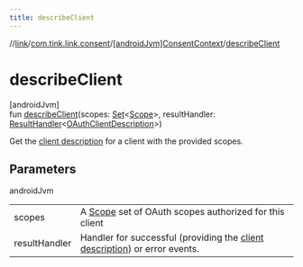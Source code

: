 ```yaml
---
title: describeClient
---
```

//[link](../../../index.html)/[com.tink.link.consent](../index.html)/[[androidJvm]ConsentContext](index.html)/[describeClient](describe-client.html)



# describeClient



[androidJvm]\
fun [describeClient](describe-client.html)(scopes: [Set](https://kotlinlang.org/api/latest/jvm/stdlib/kotlin.collections/-set/index.html)&lt;[Scope](../../com.tink.model.user/[android-jvm]-scope/index.html)&gt;, resultHandler: [ResultHandler](../../com.tink.service.handler/[android-jvm]-result-handler/index.html)&lt;[OAuthClientDescription](../../com.tink.model.consent/[android-jvm]-o-auth-client-description/index.html)&gt;)



Get the [client description](../../com.tink.model.consent/[android-jvm]-o-auth-client-description/index.html) for a client with the provided scopes.



## Parameters


androidJvm

| | |
|---|---|
| scopes | A [Scope](../../com.tink.model.user/[android-jvm]-scope/index.html) set of OAuth scopes authorized for this client |
| resultHandler | Handler for successful (providing the [client description](../../com.tink.model.consent/[android-jvm]-o-auth-client-description/index.html)) or error events. |





